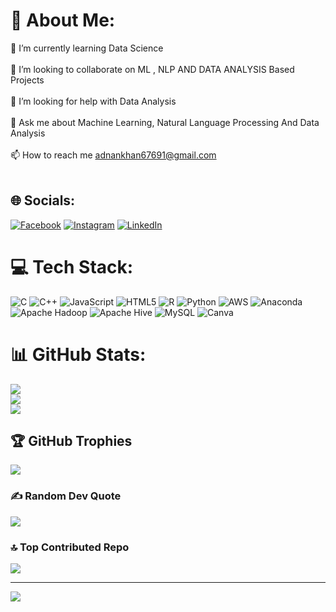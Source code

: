 # 💫 About Me:
🌱 I’m currently learning Data Science<br><br>👯 I’m looking to collaborate on ML , NLP AND DATA ANALYSIS Based Projects<br><br>🤝 I’m looking for help with Data Analysis<br><br>💬 Ask me about Machine Learning, Natural Language Processing And Data Analysis<br><br>📫 How to reach me adnankhan67691@gmail.com<br><br>


## 🌐 Socials:
[![Facebook](https://img.shields.io/badge/Facebook-%231877F2.svg?logo=Facebook&logoColor=white)](https://facebook.com/Adnankhan0206) [![Instagram](https://img.shields.io/badge/Instagram-%23E4405F.svg?logo=Instagram&logoColor=white)](https://instagram.com/_adnan._.khan_) [![LinkedIn](https://img.shields.io/badge/LinkedIn-%230077B5.svg?logo=linkedin&logoColor=white)](https://linkedin.com/in/56050224a) 

# 💻 Tech Stack:
![C](https://img.shields.io/badge/c-%2300599C.svg?style=for-the-badge&logo=c&logoColor=white) ![C++](https://img.shields.io/badge/c++-%2300599C.svg?style=for-the-badge&logo=c%2B%2B&logoColor=white) ![JavaScript](https://img.shields.io/badge/javascript-%23323330.svg?style=for-the-badge&logo=javascript&logoColor=%23F7DF1E) ![HTML5](https://img.shields.io/badge/html5-%23E34F26.svg?style=for-the-badge&logo=html5&logoColor=white) ![R](https://img.shields.io/badge/r-%23276DC3.svg?style=for-the-badge&logo=r&logoColor=white) ![Python](https://img.shields.io/badge/python-3670A0?style=for-the-badge&logo=python&logoColor=ffdd54) ![AWS](https://img.shields.io/badge/AWS-%23FF9900.svg?style=for-the-badge&logo=amazon-aws&logoColor=white) ![Anaconda](https://img.shields.io/badge/Anaconda-%2344A833.svg?style=for-the-badge&logo=anaconda&logoColor=white) ![Apache Hadoop](https://img.shields.io/badge/Apache%20Hadoop-66CCFF?style=for-the-badge&logo=apachehadoop&logoColor=black) ![Apache Hive](https://img.shields.io/badge/Apache%20Hive-FDEE21?style=for-the-badge&logo=apachehive&logoColor=black) ![MySQL](https://img.shields.io/badge/mysql-4479A1.svg?style=for-the-badge&logo=mysql&logoColor=white) ![Canva](https://img.shields.io/badge/Canva-%2300C4CC.svg?style=for-the-badge&logo=Canva&logoColor=white)
# 📊 GitHub Stats:
![](https://github-readme-stats.vercel.app/api?username=Adnankhan0999&theme=radical&hide_border=false&include_all_commits=false&count_private=false)<br/>
![](https://github-readme-streak-stats.herokuapp.com/?user=Adnankhan0999&theme=radical&hide_border=false)<br/>
![](https://github-readme-stats.vercel.app/api/top-langs/?username=Adnankhan0999&theme=radical&hide_border=false&include_all_commits=false&count_private=false&layout=compact)

## 🏆 GitHub Trophies
![](https://github-profile-trophy.vercel.app/?username=Adnankhan0999&theme=radical&no-frame=false&no-bg=true&margin-w=4)

### ✍️ Random Dev Quote
![](https://quotes-github-readme.vercel.app/api?type=horizontal&theme=radical)

### 🔝 Top Contributed Repo
![](https://github-contributor-stats.vercel.app/api?username=Adnankhan0999&limit=5&theme=dark&combine_all_yearly_contributions=true)

---
[![](https://visitcount.itsvg.in/api?id=Adnankhan0999&icon=0&color=0)](https://visitcount.itsvg.in)

<!-- Proudly created with GPRM ( https://gprm.itsvg.in ) -->
